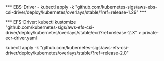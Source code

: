 *** EBS-Driver - kubectl apply -k "github.com/kubernetes-sigs/aws-ebs-csi-driver/deploy/kubernetes/overlays/stable/?ref=release-1.29" ***

*** EFS-Driver:
kubectl kustomize \
    "github.com/kubernetes-sigs/aws-efs-csi-driver/deploy/kubernetes/overlays/stable/ecr/?ref=release-2.X" > private-ecr-driver.yaml


kubectl apply -k "github.com/kubernetes-sigs/aws-efs-csi-driver/deploy/kubernetes/overlays/stable/?ref=release-2.0"
